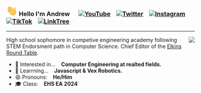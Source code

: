 ### <img src="img/wave.gif" alt="👋" width="30"> Hello I'm Andrew &nbsp;&nbsp;&nbsp;&nbsp;&nbsp;[![YouTube](https://img.shields.io/badge/YouTube-FF0000.svg?&style=for-the-badge&logo=youtube&logoColor=white)](https://www.youtube.com/channel/UC3SXzGvBimt2HwRBWdv4gTQ)&nbsp;&nbsp;&nbsp;&nbsp;[![Twitter](https://img.shields.io/badge/Twitter-1DA1F2.svg?&style=for-the-badge&logo=twitter&logoColor=white)](http://twitter.com/andrewbasically)&nbsp;&nbsp;&nbsp;&nbsp;[![Instagram](https://img.shields.io/badge/Instagram-E4405F.svg?&style=for-the-badge&logo=instagram&logoColor=white)](https://www.instagram.com/andrewbasically/)&nbsp;&nbsp;&nbsp;&nbsp;[![TikTok](https://img.shields.io/badge/TikTok-000000.svg?&style=for-the-badge&logo=tiktok&logoColor=white)](http://www.tiktok.com/@andrewbasically)&nbsp;&nbsp;&nbsp;&nbsp;[![LinkTree](https://img.shields.io/badge/linktree-39E09B?style=for-the-badge&logo=linktree&logoColor=white)](https://andrewbasically.github.io./)&nbsp;&nbsp;&nbsp;&nbsp;&nbsp;</h3>
---
[<img src="https://github-readme-stats.vercel.app/api/top-langs/?username=AndrewBasically&layout=compact" align="right">](https://github.com/AndrewBasically?tab=repositories)
High school sophomore in competive engineering academy following STEM Endorsment path in Computer Science. Chief Editor of the [Elkins Round Table](https://theelkinsroundtable.com/).
- 👀 Interested in...&nbsp;&nbsp;&nbsp;&nbsp;**Computer Engineering at realted fields.**
- 🌱 Learrning...&nbsp;&nbsp;&nbsp;&nbsp;**Javascript & Vex Robotics.**
- 😄 Pronouns:&nbsp;&nbsp;&nbsp;&nbsp;**He/Him**
- 🎓 Class:&nbsp;&nbsp;&nbsp;&nbsp;**EHS EA 2024**
